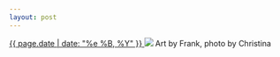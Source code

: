 ```yaml
---
layout: post
---
```


<p>
  <a href="/464">
    <time>{{ page.date | date: "%e %B, %Y" }}</time>
  </a>
  <a href="/464"><img src="{{ site.assets_url }}/464.jpg"/></a>
  <span>Art by Frank, photo by Christina</span>
</p>
